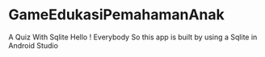 # GameEdukasiPemahamanAnak
A Quiz With Sqlite
 Hello ! Everybody
 So this app is built by using a Sqlite in Android Studio 

